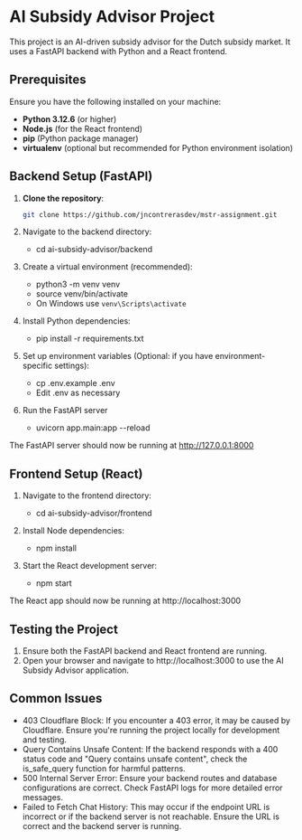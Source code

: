 # AI Subsidy Advisor Project

This project is an AI-driven subsidy advisor for the Dutch subsidy market. It uses a FastAPI backend with Python and a React frontend.

## Prerequisites

Ensure you have the following installed on your machine:

- **Python 3.12.6** (or higher)
- **Node.js** (for the React frontend)
- **pip** (Python package manager)
- **virtualenv** (optional but recommended for Python environment isolation)

## Backend Setup (FastAPI)

1. **Clone the repository**:
   ```bash
   git clone https://github.com/jncontrerasdev/mstr-assignment.git
   
2. Navigate to the backend directory:
    - cd ai-subsidy-advisor/backend

3. Create a virtual environment (recommended):
    - python3 -m venv venv
    - source venv/bin/activate
    - On Windows use `venv\Scripts\activate`

4. Install Python dependencies:
    - pip install -r requirements.txt

5. Set up environment variables (Optional: if you have environment-specific settings):
    - cp .env.example .env
    - Edit .env as necessary

6. Run the FastAPI server
    - uvicorn app.main:app --reload

The FastAPI server should now be running at http://127.0.0.1:8000

## Frontend Setup (React)

1. Navigate to the frontend directory:
    - cd ai-subsidy-advisor/frontend

2. Install Node dependencies:
    - npm install

3. Start the React development server:
    - npm start

The React app should now be running at http://localhost:3000

## Testing the Project

1. Ensure both the FastAPI backend and React frontend are running.
2. Open your browser and navigate to http://localhost:3000 to use the AI Subsidy Advisor application.

## Common Issues
- 403 Cloudflare Block: If you encounter a 403 error, it may be caused by Cloudflare. Ensure you're running the project locally for development and testing.
- Query Contains Unsafe Content: If the backend responds with a 400 status code and "Query contains unsafe content", check the is_safe_query function for harmful patterns.
- 500 Internal Server Error: Ensure your backend routes and database configurations are correct. Check FastAPI logs for more detailed error messages.
- Failed to Fetch Chat History: This may occur if the endpoint URL is incorrect or if the backend server is not reachable. Ensure the URL is correct and the backend server is running.
